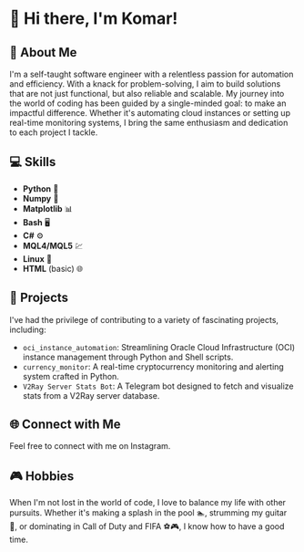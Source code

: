 # 👋 Hi there, I'm Komar!

## 📝 About Me
I'm a self-taught software engineer with a relentless passion for automation and efficiency. With a knack for problem-solving, I aim to build solutions that are not just functional, but also reliable and scalable. My journey into the world of coding has been guided by a single-minded goal: to make an impactful difference. Whether it's automating cloud instances or setting up real-time monitoring systems, I bring the same enthusiasm and dedication to each project I tackle.

## 💻 Skills
- **Python** 🐍
- **Numpy** 🔢
- **Matplotlib** 📊
- **Bash** 🖥️
- **C#** ⚙️
- **MQL4/MQL5** 💹
- **Linux** 🐧
- **HTML** (basic) 🌐

## 🚀 Projects
I've had the privilege of contributing to a variety of fascinating projects, including:
- `oci_instance_automation`: Streamlining Oracle Cloud Infrastructure (OCI) instance management through Python and Shell scripts.
- `currency_monitor`: A real-time cryptocurrency monitoring and alerting system crafted in Python.
- `V2Ray Server Stats Bot`: A Telegram bot designed to fetch and visualize stats from a V2Ray server database.

## 🌐 Connect with Me
Feel free to connect with me on Instagram.

## 🎮 Hobbies
When I'm not lost in the world of code, I love to balance my life with other pursuits. Whether it's making a splash in the pool 🏊, strumming my guitar 🎸, or dominating in Call of Duty and FIFA ⚽🎮, I know how to have a good time.

